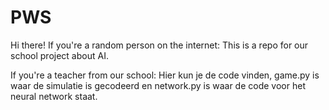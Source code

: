# PWS

Hi there! If you're a random person on the internet: This is a repo for our school project about AI.

If you're a teacher from our school: Hier kun je de code vinden, game.py is waar de simulatie is gecodeerd en network.py is waar de code voor het neural network staat.